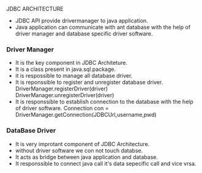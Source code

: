 JDBC ARCHITECTURE 
- JDBC API provide drivermanager to java application.
- Java application can communicate with ant database with the help of driver manager and database specific driver software.

### Driver Manager
- It is the key component in  JDBC Architeture.
- It is a class present in java.sql.package.
- it is respossible to manage all database driver.
- It is reponssible to register and unregister database driver.
                           DriverManager.registerDriver(driver)
                           DriverManager.unregisterDriver(driver)
- It is responssible to establish connection to the database with the help of driver software.
      Connection con = DriverManager.getConnection(JDBCUrl,username,pwd)

### DataBase Driver
- It is very improtant component of JDBC Architecture.
- without driver software we con not touch databse.
- It acts as bridge between java application and database.
- It responssible to connect java call it's data sepecific call and vice vrsa.
